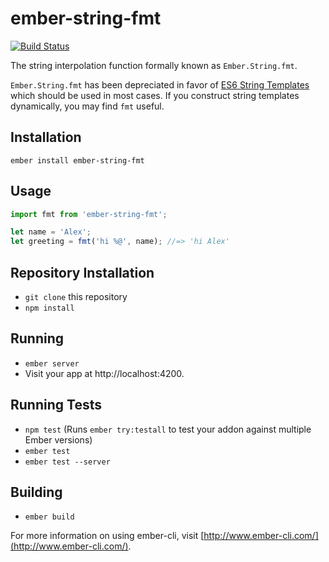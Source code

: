 # ember-string-fmt

[![Build Status](https://travis-ci.org/GavinJoyce/ember-string-fmt.svg?branch=master)](https://travis-ci.org/GavinJoyce/ember-string-fmt)

The string interpolation function formally known as `Ember.String.fmt`.

`Ember.String.fmt` has been depreciated in favor of [ES6 String Templates](http://babeljs.io/docs/learn-es2015/#template-strings) which should be used in most cases. If you construct string templates dynamically, you may find `fmt` useful.

## Installation

`ember install ember-string-fmt`

## Usage

```js
import fmt from 'ember-string-fmt';

let name = 'Alex';
let greeting = fmt('hi %@', name); //=> 'hi Alex'
```

## Repository Installation

* `git clone` this repository
* `npm install`

## Running

* `ember server`
* Visit your app at http://localhost:4200.

## Running Tests

* `npm test` (Runs `ember try:testall` to test your addon against multiple Ember versions)
* `ember test`
* `ember test --server`

## Building

* `ember build`

For more information on using ember-cli, visit [http://www.ember-cli.com/](http://www.ember-cli.com/).

